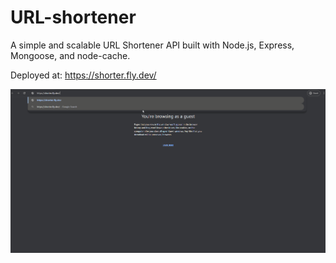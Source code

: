 # URL-shortener
A simple and scalable URL Shortener API built with Node.js, Express, Mongoose, and node-cache.

Deployed at: https://shorter.fly.dev/


![Demo GIF](media/Url-short-dem0.gif)
